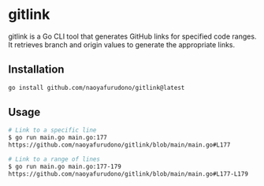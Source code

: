 # gitlink

gitlink is a Go CLI tool that generates GitHub links for specified code ranges. It retrieves branch and origin values to generate the appropriate links.

## Installation

```bash
go install github.com/naoyafurudono/gitlink@latest
```

## Usage

```bash
# Link to a specific line
$ go run main.go main.go:177
https://github.com/naoyafurudono/gitlink/blob/main/main.go#L177

# Link to a range of lines
$ go run main.go main.go:177-179
https://github.com/naoyafurudono/gitlink/blob/main/main.go#L177-L179
```
